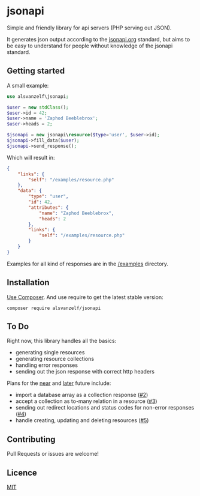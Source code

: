 # jsonapi

Simple and friendly library for api servers (PHP serving out JSON).

It generates json output according to the [jsonapi.org](http://jsonapi.org/) standard,
but aims to be easy to understand for people without knowledge of the jsonapi standard.


## Getting started

A small example:

```php
use alsvanzelf\jsonapi;

$user = new stdClass();
$user->id = 42;
$user->name = 'Zaphod Beeblebrox';
$user->heads = 2;

$jsonapi = new jsonapi\resource($type='user', $user->id);
$jsonapi->fill_data($user);
$jsonapi->send_response();
```

Which will result in:

```json
{
    "links": {
        "self": "/examples/resource.php"
    },
    "data": {
        "type": "user",
        "id": 42,
        "attributes": {
            "name": "Zaphod Beeblebrox",
            "heads": 2
        },
        "links": {
            "self": "/examples/resource.php"
        }
    }
}
```

Examples for all kind of responses are in the [/examples](/examples) directory.


## Installation

[Use Composer](http://getcomposer.org/). And use require to get the latest stable version:

```
composer require alsvanzelf/jsonapi
```


## To Do

Right now, this library handles all the basics:

- generating single resources
- generating resource collections
- handling error responses
- sending out the json response with correct http headers

Plans for the [near](https://github.com/lode/jsonapi/labels/current%20focus)
and [later](https://github.com/lode/jsonapi/issues?utf8=%E2%9C%93&q=is%3Aopen+-label%3A%22current+focus%22+) future include:

- import a database array as a collection response ([#2](https://github.com/lode/jsonapi/issues/2))
- accept a collection as to-many relation in a resource ([#3](https://github.com/lode/jsonapi/issues/3))
- sending out redirect locations and status codes for non-error responses ([#4](https://github.com/lode/jsonapi/issues/4))
- handle creating, updating and deleting resources ([#5](https://github.com/lode/jsonapi/issues/5))


## Contributing

Pull Requests or issues are welcome!


## Licence

[MIT](/LICENSE)
